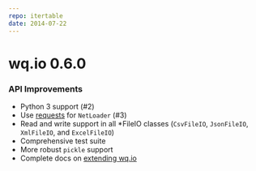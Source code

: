 ```yaml
---
repo: itertable
date: 2014-07-22
---
```


# wq.io 0.6.0

### API Improvements
- Python 3 support (#2)
- Use [requests](https://python-requests.org) for `NetLoader` (#3)
- Read and write support in all *FileIO classes (`CsvFileIO`, `JsonFileIO`, `XmlFileIO`, and `ExcelFileIO`)
- Comprehensive test suite
- More robust `pickle` support
- Complete docs on [extending wq.io](https://github.com/wq/itertable/tree/main/docs/about.md)
